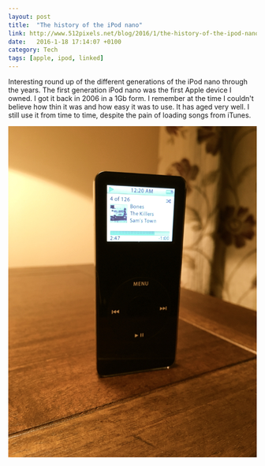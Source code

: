```yaml
---
layout: post
title:  "The history of the iPod nano"
link: http://www.512pixels.net/blog/2016/1/the-history-of-the-ipod-nano
date:   2016-1-18 17:14:07 +0100
category: Tech
tags: [apple, ipod, linked]
---
```


Interesting round up of the different generations of the iPod nano through the years. The first generation iPod nano was the first Apple device I owned. I got it back in 2006 in a 1Gb form. I remember at the time I couldn't believe how thin it was and how easy it was to use. It has aged very well. I still use it from time to time, despite the pain of loading songs from iTunes.

<div class="center">
	<img src="/images/2016/1/nano.jpg" alt="Original iPod nano" />
</div> 